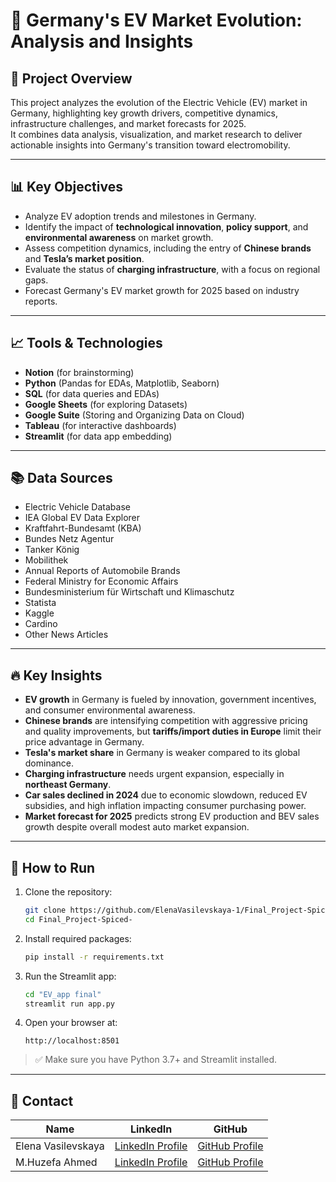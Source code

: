 # 🚗 Germany's EV Market Evolution: Analysis and Insights

## 📄 Project Overview
This project analyzes the evolution of the Electric Vehicle (EV) market in Germany, highlighting key growth drivers, competitive dynamics, infrastructure challenges, and market forecasts for 2025.  
It combines data analysis, visualization, and market research to deliver actionable insights into Germany's transition toward electromobility.

---

## 📊 Key Objectives
- Analyze EV adoption trends and milestones in Germany.
- Identify the impact of **technological innovation**, **policy support**, and **environmental awareness** on market growth.
- Assess competition dynamics, including the entry of **Chinese brands** and **Tesla’s market position**.
- Evaluate the status of **charging infrastructure**, with a focus on regional gaps.
- Forecast Germany's EV market growth for 2025 based on industry reports.


---

## 📈 Tools & Technologies
- **Notion** (for brainstorming)
- **Python** (Pandas for EDAs, Matplotlib, Seaborn)
- **SQL** (for data queries and EDAs)
- **Google Sheets** (for exploring Datasets)
- **Google Suite** (Storing and Organizing Data on Cloud)
- **Tableau** (for interactive dashboards)
- **Streamlit** (for data app embedding)

---

## 📚 Data Sources
- Electric Vehicle Database
- IEA Global EV Data Explorer
- Kraftfahrt-Bundesamt (KBA)
- Bundes Netz Agentur
- Tanker König
- Mobilithek
- Annual Reports of Automobile Brands
- Federal Ministry for Economic Affairs
- Bundesministerium für Wirtschaft und Klimaschutz
- Statista
- Kaggle
- Cardino
- Other News Articles 

---

## 🔥 Key Insights
- **EV growth** in Germany is fueled by innovation, government incentives, and consumer environmental awareness.
- **Chinese brands** are intensifying competition with aggressive pricing and quality improvements, but **tariffs/import duties in Europe** limit their price advantage in Germany.
- **Tesla's market share** in Germany is weaker compared to its global dominance.
- **Charging infrastructure** needs urgent expansion, especially in **northeast Germany**.
- **Car sales declined in 2024** due to economic slowdown, reduced EV subsidies, and high inflation impacting consumer purchasing power.
- **Market forecast for 2025** predicts strong EV production and BEV sales growth despite overall modest auto market expansion.

---

## 🚀 How to Run

1. Clone the repository:
   ```bash
   git clone https://github.com/ElenaVasilevskaya-1/Final_Project-Spiced-.git
   cd Final_Project-Spiced-
   ```

2. Install required packages:
   ```bash
   pip install -r requirements.txt
   ```

3. Run the Streamlit app:
   ```bash
   cd "EV_app final"
   streamlit run app.py
   ```

4. Open your browser at:
   ```
   http://localhost:8501
   ```

> ✅ Make sure you have Python 3.7+ and Streamlit installed.


---

## 🤝 Contact

| Name                | LinkedIn                                   | GitHub                                  |
|---------------------|--------------------------------------------|-----------------------------------------|
| Elena Vasilevskaya  | [LinkedIn Profile](https://www.linkedin.com/in/elena-vasilevskaya-004420122/) | [GitHub Profile](https://github.com/ElenaVasilevskaya-1)      |
| M.Huzefa Ahmed      | [LinkedIn Profile](https://www.linkedin.com/in/muhammadhuzefaahmed/)  | [GitHub Profile](https://github.com/HuzefaTheDataGuy)   |


